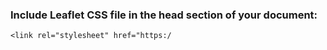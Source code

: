 ### Include Leaflet CSS file in the head section of your document:

    <link rel="stylesheet" href="https:/